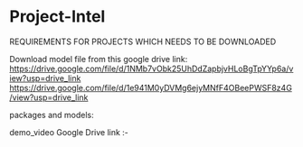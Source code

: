 # Project-Intel
 REQUIREMENTS FOR PROJECTS WHICH NEEDS TO BE DOWNLOADED
 
Download model file from this google drive link: https://drive.google.com/file/d/1NMb7vObk25UhDdZapbjvHLoBgTpYYp6a/view?usp=drive_link
https://drive.google.com/file/d/1e941M0yDVMg6ejyMNfF4OBeePWSF8z4G/view?usp=drive_link

packages and models:








































demo_video Google Drive link :-
